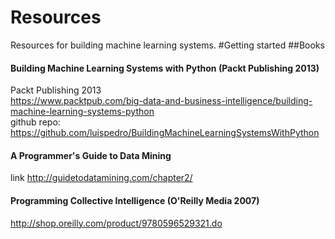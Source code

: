 # Resources
Resources for building machine learning systems. 
#Getting started
##Books
#### Building Machine Learning Systems with Python (Packt Publishing 2013)
Packt Publishing 2013<br>
https://www.packtpub.com/big-data-and-business-intelligence/building-machine-learning-systems-python<br>
github repo: https://github.com/luispedro/BuildingMachineLearningSystemsWithPython

#### A Programmer's Guide to Data Mining
link http://guidetodatamining.com/chapter2/

#### Programming Collective Intelligence (O'Reilly Media 2007)
http://shop.oreilly.com/product/9780596529321.do


